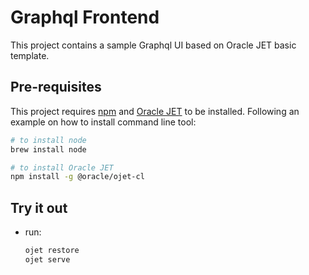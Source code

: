# Graphql Frontend

This project contains a sample Graphql UI based on Oracle JET basic template.

## Pre-requisites

This project requires [npm](https://www.npmjs.com/get-npm) and [Oracle JET](https://www.oracle.com/webfolder/technetwork/jet/index.html) to be installed. Following an example on how to install command line tool:

```bash
# to install node
brew install node

# to install Oracle JET
npm install -g @oracle/ojet-cl
```

## Try it out

- run:

    ```bash
    ojet restore
    ojet serve
    ```